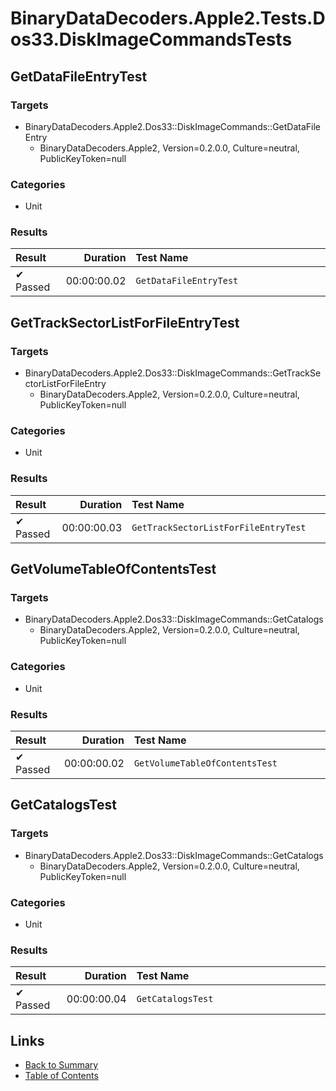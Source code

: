 # BinaryDataDecoders.Apple2.Tests.Dos33.DiskImageCommandsTests

## GetDataFileEntryTest

### Targets

* BinaryDataDecoders.Apple2.Dos33::DiskImageCommands::GetDataFileEntry
  * BinaryDataDecoders.Apple2, Version=0.2.0.0, Culture=neutral, PublicKeyToken=null

### Categories

* Unit

### Results

| Result                   | Duration    | Test Name                                            |
| :----------------------- | ----------: | :--------------------------------------------------- |
|  ✔ Passed               | 00:00:00.02 | `GetDataFileEntryTest                              ` |

## GetTrackSectorListForFileEntryTest

### Targets

* BinaryDataDecoders.Apple2.Dos33::DiskImageCommands::GetTrackSectorListForFileEntry
  * BinaryDataDecoders.Apple2, Version=0.2.0.0, Culture=neutral, PublicKeyToken=null

### Categories

* Unit

### Results

| Result                   | Duration    | Test Name                                            |
| :----------------------- | ----------: | :--------------------------------------------------- |
|  ✔ Passed               | 00:00:00.03 | `GetTrackSectorListForFileEntryTest                ` |

## GetVolumeTableOfContentsTest

### Targets

* BinaryDataDecoders.Apple2.Dos33::DiskImageCommands::GetCatalogs
  * BinaryDataDecoders.Apple2, Version=0.2.0.0, Culture=neutral, PublicKeyToken=null

### Categories

* Unit

### Results

| Result                   | Duration    | Test Name                                            |
| :----------------------- | ----------: | :--------------------------------------------------- |
|  ✔ Passed               | 00:00:00.02 | `GetVolumeTableOfContentsTest                      ` |

## GetCatalogsTest

### Targets

* BinaryDataDecoders.Apple2.Dos33::DiskImageCommands::GetCatalogs
  * BinaryDataDecoders.Apple2, Version=0.2.0.0, Culture=neutral, PublicKeyToken=null

### Categories

* Unit

### Results

| Result                   | Duration    | Test Name                                            |
| :----------------------- | ----------: | :--------------------------------------------------- |
|  ✔ Passed               | 00:00:00.04 | `GetCatalogsTest                                   ` |



## Links

* [Back to Summary](../Summary.md)
* [Table of Contents](../../TOC.md)
